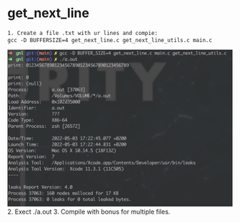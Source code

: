 # get_next_line
	1. Create a file .txt with ur lines and compie: 
    gcc -D BUFFERSIZE=4 get_next_line.c get_next_line_utils.c main.c
![Screenshot_1](/img/1.png?raw=true "shot1")
    2. Exect ./a.out
	3. Compile with bonus for multiple files.
